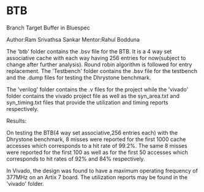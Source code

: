 # BTB
Branch Target Buffer in Bluespec

Author:Ram Srivathsa Sankar
Mentor:Rahul Bodduna

The 'btb' folder contains the .bsv file for the BTB. It is a 4 way set associative cache with each way having 256 entries for now(subject to change after further analysis). Round robin algorithm is followed for entry replacement. The 'Testbench' folder contains the .bsv file for the testbench and the .dump files for testing the Dhrystone benchmark.

The 'verilog' folder contains the .v files for the project while the 'vivado' folder contains the vivado project file as well as the syn_area.txt and syn_timing.txt files that provide the utilization and timing reports respectively.

Results: 

On testing the BTB(4 way set associative,256 entries each) with the Dhrystone benchmark, 8 misses were reported for the first 1000 cache accesses which corresponds to a hit rate of 99.2%. The same 8 misses were reported for the first 100 as well as for the first 50 accesses which corresponds to hit rates of 92% and 84% respectively.

In Vivado, the design was found to have a maximum operating frequency of 377MHz on an Artix 7 board. The utilization reports may be found in the 'vivado' folder.
